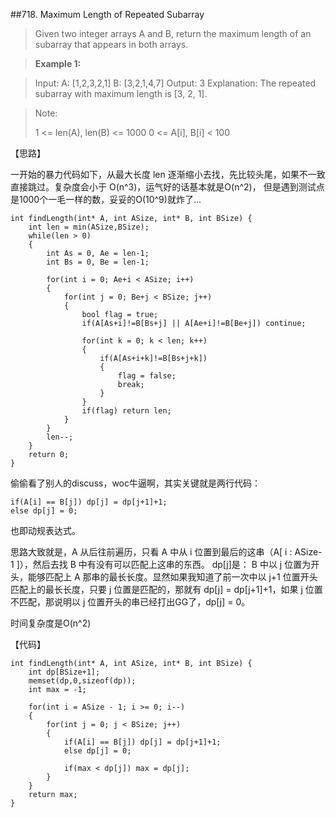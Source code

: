 ##718. Maximum Length of Repeated Subarray

>Given two integer arrays A and B, return the maximum length of an subarray that appears in both arrays.

>**Example 1:**

>Input:
>A: [1,2,3,2,1]
>B: [3,2,1,4,7]
>Output: 3
>Explanation: 
>The repeated subarray with maximum length is [3, 2, 1].

>Note:
>
>   1 <= len(A), len(B) <= 1000
>   0 <= A[i], B[i] < 100


【思路】

一开始的暴力代码如下，从最大长度 len 逐渐缩小去找，先比较头尾，如果不一致直接跳过。复杂度会小于 O(n^3)，运气好的话基本就是O(n^2)， 但是遇到测试点是1000个一毛一样的数，妥妥的O(10^9)就炸了...
```
int findLength(int* A, int ASize, int* B, int BSize) {
	int len = min(ASize,BSize);   
	while(len > 0)
	{
		int As = 0, Ae = len-1;
		int Bs = 0, Be = len-1;
		
		for(int i = 0; Ae+i < ASize; i++)
		{
			for(int j = 0; Be+j < BSize; j++)
			{
				bool flag = true;
				if(A[As+i]!=B[Bs+j] || A[Ae+i]!=B[Be+j]) continue;
				
				for(int k = 0; k < len; k++)
				{
					if(A[As+i+k]!=B[Bs+j+k]) 
					{
						flag = false;
						break;
					}
				}
				if(flag) return len;
			}
		}
		len--;
	}
	return 0;
}
```

偷偷看了别人的discuss，woc牛逼啊，其实关键就是两行代码：

    if(A[i] == B[j]) dp[j] = dp[j+1]+1;
    else dp[j] = 0;

也即动规表达式。

思路大致就是，A 从后往前遍历，只看 A 中从 i 位置到最后的这串（A[ i : ASize-1 ]），然后去找 B 中有没有可以匹配上这串的东西。
dp[j]是： B 中以 j 位置为开头，能够匹配上 A 那串的最长长度。显然如果我知道了前一次中以 j+1 位置开头匹配上的最长长度，只要 j 位置是匹配的，那就有 dp[j] = dp[j+1]+1，如果 j 位置不匹配，那说明以 j 位置开头的串已经打出GG了，dp[j] = 0。

时间复杂度是O(n^2)

【代码】

```
int findLength(int* A, int ASize, int* B, int BSize) {
	int dp[BSize+1];
	memset(dp,0,sizeof(dp));
	int max = -1;
	
	for(int i = ASize - 1; i >= 0; i--)
	{
		for(int j = 0; j < BSize; j++)
		{
			if(A[i] == B[j]) dp[j] = dp[j+1]+1;
			else dp[j] = 0;
			
			if(max < dp[j]) max = dp[j];
		}
	}
	return max;
}
```
